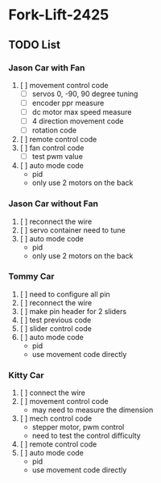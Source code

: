 # Fork-Lift-2425

## TODO List
### Jason Car with Fan
1. [ ] movement control code
    - [ ] servos 0, -90, 90 degree tuning
    - [ ] encoder ppr measure
    - [ ] dc motor max speed measure
    - [ ] 4 direction movement code
    - [ ] rotation code
2. [ ] remote control code
3. [ ] fan control code
    - [ ] test pwm value
4. [ ] auto mode code
    - pid
    - only use 2 motors on the back

### Jason Car without Fan
1. [ ] reconnect the wire
2. [ ] servo container need to tune
3. [ ] auto mode code
    - pid
    - only use 2 motors on the back

### Tommy Car
1. [ ] need to configure all pin
2. [ ] reconnect the wire
3. [ ] make pin header for 2 sliders
4. [ ] test previous code
5. [ ] slider control code
6. [ ] auto mode code
    - pid
    - use movement code directly

### Kitty Car
1. [ ] connect the wire
2. [ ] movement control code
    - may need to measure the dimension
3. [ ] mech control code
    - stepper motor, pwm control
    - need to test the control difficulty
4. [ ] remote control code
5. [ ] auto mode code
    - pid
    - use movement code directly